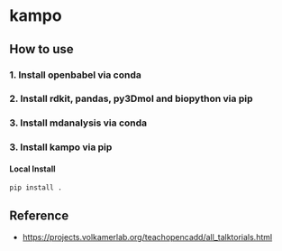 # kampo

## How to use
### 1. Install openbabel via conda
### 2. Install rdkit, pandas, py3Dmol and biopython via pip
### 3. Install mdanalysis via conda
### 3. Install kampo via pip
#### Local Install
`pip install .` 

## Reference
* https://projects.volkamerlab.org/teachopencadd/all_talktorials.html